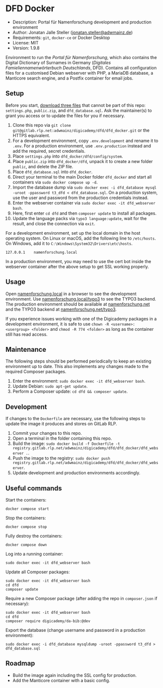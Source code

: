 # DFD Docker

- Description: Portal für Namenforschung development and production environment
- Author: Jonatan Jalle Steller ([jonatan.steller@adwmainz.de](mailto:jonatan.steller@adwmainz.de))
- Requirements: `git`, `docker-ce` or Docker Desktop
- License: MIT
- Version: 1.9.8

Environment to run the *Portal für Namenforschung*, which also contains the Digital Dictionary of Surnames in Germany (*Digitales Famieliennamenwörterbuch Deutschlands*, DFD). Contains all configuration files for a customised Debian webserver with PHP, a MariaDB database, a Manticore search engine, and a Postfix container for email jobs.

## Setup

Before you start, [download three files](https://seafile.rlp.net/smart-link/11605d5e-9276-4048-a0cf-511ae67d6468/) that cannot be part of this repo: `settings.php`, `public.zip`, and `dfd_database.sql`. Ask the maintainer(s) to grant you access or to update the files for you if necessary.

1. Clone this repo via `git clone git@gitlab.rlp.net:adwmainz/digicademy/dfd/dfd_docker.git` or the HTTPS equivalent.
2. For a development environment, copy `.env.development` and rename it to `.env`. For a production environment, use `.env.production` instead and add the required, secret credentials.
3. Place `settings.php` into `dfd_docker/dfd/config/system`.
4. Place `public.zip` into `dfd_docker/dfd`, unpack it to create a new folder `public`, and delete the ZIP file.
5. Place `dfd_database.sql` into `dfd_docker`.
6. Direct your terminal to the main Docker folder `dfd_docker` and start all containers via `sudo docker compose up -d`.
7. Import the database dump via `sudo docker exec -i dfd_database mysql -uroot -ppassword t3_dfd < dfd_database.sql`. On a production system, use the user and password from the production credentials instead.
8. Enter the webserver container via `sudo docker exec -it dfd_webserver bash`.
9. Here, first enter `cd dfd` and then `composer update` to install all packages.
10. Update the language packs via `typo3 language:update`, wait for the result, and close the connection via `exit`.

For a development environment, set up the local domain in the host operating system. On Linux or macOS, add the following line to `/etc/hosts`. On Windows, add it to `C:\Windows\System32\Drivers\etc\hosts`.

```
127.0.0.1    namenforschung.local
```

In a production environment, you may need to use the cert bot inside the webserver container after the above setup to get SSL working properly.

## Usage

Open [namenforschung.local](http://namenforschung.local/) in a browser to see the development environment. Use [namenforschung.local/typo3](http://namenforschung.local/typo3) to see the TYPO3 backend. The production environment should be available at [namenforschung.net](https://namenforschung.net/) and the TYPO3 backend at [namenforschung.net/typo3](https://namenforschung.net/typo3).

If you experience issues working with one of the Digicademy packages in a development environment, it is safe to use `chown -R <username>:<usergroup> <folder>` and `chmod -R 774 <folder>` as long as the container still has read access.

## Maintenance

The following steps should be performed periodically to keep an existing environment up to date. This also implements any changes made to the required Composer packages.

1. Enter the environment: `sudo docker exec -it dfd_webserver bash`.
2. Update Debian: `sudo apt-get update`.
3. Perform a Composer update: `cd dfd && composer update`.

## Development

If changes to the `Dockerfile` are necessary, use the following steps to update the image it produces and stores on GitLab RLP.

1. Commit your changes to this repo.
2. Open a terminal in the folder containing this repo.
3. Build the image: `sudo docker build -f Dockerfile -t registry.gitlab.rlp.net/adwmainz/digicademy/dfd/dfd_docker/dfd_webserver .`.
4. Push the image to the registry: `sudo docker push registry.gitlab.rlp.net/adwmainz/digicademy/dfd/dfd_docker/dfd_webserver`.
5. Update development and production environments accordingly.

## Useful commands

Start the containers:

```
docker compose start
```

Stop the containers:

```
docker compose stop
```

Fully destroy the containers:

```
docker compose down
```

Log into a running container:

```
sudo docker exec -it dfd_webserver bash
```

Update all Composer packages:

```
sudo docker exec -it dfd_webserver bash
cd dfd
composer update
```

Require a new Composer package (after adding the repo in `composer.json` if necessary):

```
sudo docker exec -it dfd_webserver bash
cd dfd
composer require digicademy/da-bib:@dev
```

Export the database (change username and password in a production environment):

```
sudo docker exec -i dfd_database mysqldump -uroot -ppassword t3_dfd > dfd_database.sql
```

## Roadmap

- Build the image again including the SSL config for production.
- Add the Manticore container with a basic config.
